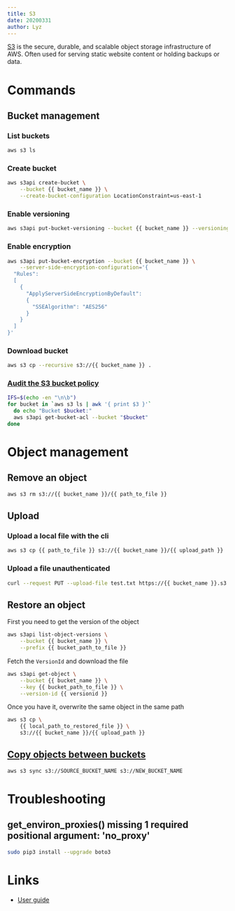 ```yaml
---
title: S3
date: 20200331
author: Lyz
---
```


[S3](https://aws.amazon.com/s3/) is the secure, durable, and scalable object storage infrastructure of
AWS. Often used for serving static website content or holding backups or data.

# Commands

## Bucket management

### List buckets

```bash
aws s3 ls
```

### Create bucket

```bash
aws s3api create-bucket \
    --bucket {{ bucket_name }} \
    --create-bucket-configuration LocationConstraint=us-east-1
```

### Enable versioning

```bash
aws s3api put-bucket-versioning --bucket {{ bucket_name }} --versioning-configuration Status=Enabled
```

### Enable encryption

```bash
aws s3api put-bucket-encryption --bucket {{ bucket_name }} \
    --server-side-encryption-configuration='{
  "Rules":
  [
    {
      "ApplyServerSideEncryptionByDefault":
      {
        "SSEAlgorithm": "AES256"
      }
    }
  ]
}'
```

### Download bucket

```bash
aws s3 cp --recursive s3://{{ bucket_name }} .
```

### [Audit the S3 bucket policy](https://blog.ironcorelabs.com/audit-your-s3-storage-immediately-2b2e10e63b8f)

```bash
IFS=$(echo -en "\n\b")
for bucket in `aws s3 ls | awk '{ print $3 }'`
  do echo "Bucket $bucket:"
  aws s3api get-bucket-acl --bucket "$bucket"
done
```

# Object management

## Remove an object

```bash
aws s3 rm s3://{{ bucket_name }}/{{ path_to_file }}
```

## Upload

### Upload a local file with the cli

```bash
aws s3 cp {{ path_to_file }} s3://{{ bucket_name }}/{{ upload_path }}
```
### Upload a file unauthenticated

```bash
curl --request PUT --upload-file test.txt https://{{ bucket_name }}.s3.amazonaws.com/uploads/
```

## Restore an object

First you need to get the version of the object

```bash
aws s3api list-object-versions \
    --bucket {{ bucket_name }} \
    --prefix {{ bucket_path_to_file }}
```

Fetch the `VersionId` and download the file

```bash
aws s3api get-object \
    --bucket {{ bucket_name }} \
    --key {{ bucket_path_to_file }} \
    --version-id {{ versionid }}
```

Once you have it, overwrite the same object in the same path

```bash
aws s3 cp \
    {{ local_path_to_restored_file }} \
    s3://{{ bucket_name }}/{{ upload_path }}
```

## [Copy objects between buckets](https://aws.amazon.com/premiumsupport/knowledge-center/move-objects-s3-bucket/)

```bash
aws s3 sync s3://SOURCE_BUCKET_NAME s3://NEW_BUCKET_NAME
```


# Troubleshooting

## get_environ_proxies() missing 1 required positional argument: 'no_proxy'

```bash
sudo pip3 install --upgrade boto3
```

# Links

* [User guide](https://docs.aws.amazon.com/AmazonS3/latest/user-guide)

